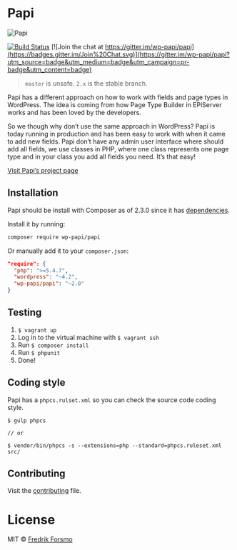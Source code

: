 # Papi

![Papi](https://cloud.githubusercontent.com/assets/14610/9073902/16a6d906-3b05-11e5-9287-5644a96e9a82.png)

[![Build Status](https://travis-ci.org/wp-papi/papi.svg?branch=master)](https://travis-ci.org/wp-papi/papi) [![Join the chat at https://gitter.im/wp-papi/papi](https://badges.gitter.im/Join%20Chat.svg)](https://gitter.im/wp-papi/papi?utm_source=badge&utm_medium=badge&utm_campaign=pr-badge&utm_content=badge)

> `master` is unsafe. `2.x` is the stable branch.

Papi has a different approach on how to work with fields and page types in WordPress. The idea is coming from how Page Type Builder in EPiServer works and has been loved by the developers.

So we though why don’t use the same approach in WordPress? Papi is today running in production and has been easy to work with when it came to add new fields. Papi don’t have any admin user interface where should add all fields, we use classes in PHP, where one class represents one page type and in your class you add all fields you need. It’s that easy!

[Visit Papi’s project page](http://wp-papi.github.io/)

## Installation

Papi should be install with Composer as of 2.3.0 since it has [dependencies](https://github.com/wp-papi/papi/blob/master/composer.json).

Install it by running:

```sh
composer require wp-papi/papi
```

Or manually add it to your `composer.json`:

```json
"require": {
  "php": ">=5.4.7",
  "wordpress": "~4.2",
  "wp-papi/papi": "~2.0"
}
```

## Testing

1. `$ vagrant up`
2. Log in to the virtual machine with `$ vagrant ssh`
3. Run `$ composer install`
4. Run `$ phpunit`
5. Done!

## Coding style

Papi has a `phpcs.rulset.xml` so you can check the source code coding style.

```
$ gulp phpcs

// or

$ vendor/bin/phpcs -s --extensions=php --standard=phpcs.ruleset.xml src/
```

## Contributing

Visit the [contributing](CONTRIBUTING.md) file.

# License

MIT © [Fredrik Forsmo](https://github.com/frozzare)
